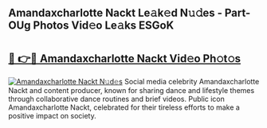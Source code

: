 ## Amandaxcharlotte Nackt Le𝚊k𝚎d N𝚞𝚍es - Part-OUg Photos Vid𝚎o Le𝚊ks ESGoK

# <h2><a href="http://fb80hnz.evod.top/?m=Amandaxcharlotte+Nackt">🔗 👉🔴 Amandaxcharlotte Nackt Vid𝚎o Ph𝚘t𝚘s</a></h2>

[![Amandaxcharlotte Nackt N𝚞d𝚎s](https://i.imgur.com/8V9OHl7.gif)](http://fb80hnz.evod.top/?m=Amandaxcharlotte+Nackt)
Social media celebrity Amandaxcharlotte Nackt and content producer, known for sharing dance and lifestyle themes through collaborative dance routines and brief videos. Public icon Amandaxcharlotte Nackt, celebrated for their tireless efforts to make a positive impact on society. 
